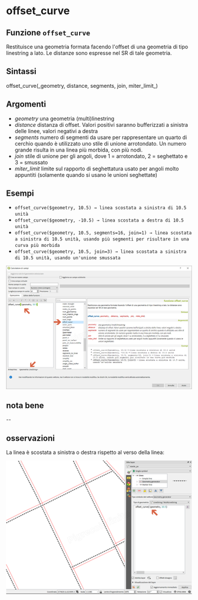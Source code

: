 # offset\_curve

## Funzione `offset_curve`

Restituisce una geometria formata facendo l'offset di una geometria di tipo linestring a lato. Le distanze sono espresse nel SR di tale geometria.

## Sintassi

offset_curve\(\_geometry, distance, segments, join, miter\_limit_\)

## Argomenti

* _geometry_ una geometria \(multi\)linestring
* _distance_ distanza di offset. Valori positivi saranno bufferizzati a sinistra delle linee, valori negativi a destra
* _segments_ numero di segmenti da usare per rappresentare un quarto di cerchio quando è utilizzato uno stile di unione arrotondato. Un numero grande risulta in una linea più morbida, con più nodi.
* _join_ stile di unione per gli angoli, dove 1 = arrotondato, 2 = seghettato e 3 = smussato
* _miter\_limit_ limite sul rapporto di seghettatura usato per angoli molto appuntiti \(solamente quando si usano le unioni seghettate\)

## Esempi

* `offset_curve($geometry, 10.5) → linea scostata a sinistra di 10.5 unità`
* `offset_curve($geometry, -10.5) → linea scostata a destra di 10.5 unità`
* `offset_curve($geometry, 10.5, segments=16, join=1) → linea scostata a sinistra di 10.5 unità, usando più segmenti per risultare in una curva più morbida`
* `offset_curve($geometry, 10.5, join=3) → linea scostata a sinistra di 10.5 unità, usando un'unione smussata`

![](../../../.gitbook/assets/offset_curve1%20%281%29.png)

## nota bene

--

## osservazioni

La linea è scostata a sinistra o destra rispetto al verso della linea:

![](../../../.gitbook/assets/offset_curve2.png)

